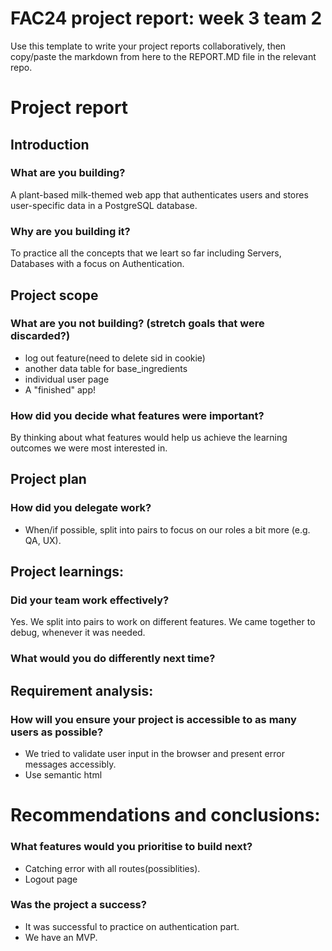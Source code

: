 # FAC24 project report: week 3 team 2

Use this template to write your project reports collaboratively, then copy/paste the markdown from here to the REPORT.MD file in the relevant repo.

<!--

One guide from FAC describing what this report needs to contain is here: https://hackmd.io/@kd32zKu_SymvWskEr4gE3g/SySUj11aK

-->

# Project report


## Introduction

### What are you building?
A plant-based milk-themed web app that authenticates users and stores user-specific data in a PostgreSQL database.


### Why are you building it?
To practice all the concepts that we leart so far including Servers, Databases with a focus on Authentication.


## Project scope


### What are you not building? (stretch goals that were discarded?)
- log out feature(need to delete sid in cookie)
- another data table for base_ingredients 
- individual user page
- A "finished" app!

### How did you decide what features were important?

By thinking about what features would help us achieve the learning outcomes we were most interested in.


## Project plan

<!--

Joe says: this is a project report, so I suppose in this section we're supposed to present the project plan that we *did* (theoretically!) make at the start of the project, not make up a new one now :)

-->

### How did you delegate work?

- When/if possible, split into pairs to focus on our roles a bit more (e.g. QA, UX).


## Project learnings:

### Did your team work effectively?

Yes. We split into pairs to work on different features. We came together to debug, whenever it was needed. 

### What would you do differently next time?



## Requirement analysis:

### How will you ensure your project is accessible to as many users as possible?
- We tried to validate user input in the browser and present error messages accessibly.
- Use semantic html 


# Recommendations and conclusions:

### What features would you prioritise to build next?


- Catching error with all routes(possiblities).
- Logout page

### Was the project a success?

- It was successful to practice on authentication part.
- We have an MVP. 

